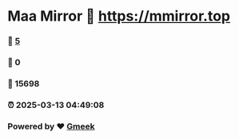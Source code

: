 # Maa Mirror :link: https://mmirror.top 
### :page_facing_up: [5](https://mmirror.top/tag.html) 
### :speech_balloon: 0 
### :hibiscus: 15698 
### :alarm_clock: 2025-03-13 04:49:08 
### Powered by :heart: [Gmeek](https://github.com/Meekdai/Gmeek)
